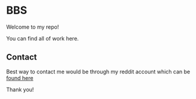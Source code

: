 # BBS
Welcome to my repo! 

You can find all of work here.

## Contact
Best way to contact me would be through my reddit account which can be [found here](https://www.reddit.com/user/b1gbangseungri/)

Thank you!
